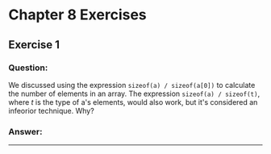 # Chapter 8 Exercises #

## Exercise 1 ##

### **Question:** ###

We discussed using the expression `sizeof(a) / sizeof(a[0])` to calculate the number of elements in an array. The expression `sizeof(a) / sizeof(t)`, where *t* is the type of a's elements, would also work, but it's considered an infeorior technique. Why?

### **Answer:** ###



---